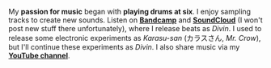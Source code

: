 My **passion for music** began with **playing drums at six**. I enjoy sampling tracks to create new sounds. Listen on [**Bandcamp**](https://divin.bandcamp.com) and [**SoundCloud**](https://soundcloud.com/divingavran) (I won't post new stuff there unfortunately), where I release beats as _Divin_. I used to release some electronic experiments as _Karasu-san_ (カラスさん, _Mr. Crow_), but I'll continue these experiments as _Divin_. I also share music via my [**YouTube channel**](https://www.youtube.com/@divingavran).
